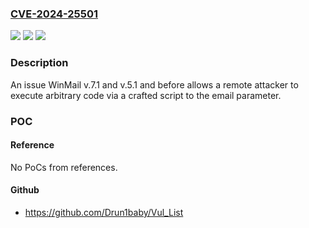 ### [CVE-2024-25501](https://cve.mitre.org/cgi-bin/cvename.cgi?name=CVE-2024-25501)
![](https://img.shields.io/static/v1?label=Product&message=n%2Fa&color=blue)
![](https://img.shields.io/static/v1?label=Version&message=n%2Fa&color=blue)
![](https://img.shields.io/static/v1?label=Vulnerability&message=n%2Fa&color=brighgreen)

### Description

An issue WinMail v.7.1 and v.5.1 and before allows a remote attacker to execute arbitrary code via a crafted script to the email parameter.

### POC

#### Reference
No PoCs from references.

#### Github
- https://github.com/Drun1baby/Vul_List


